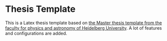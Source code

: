 # Thesis Template

This is a Latex thesis template based on [the Master thesis template from the
faculty for physics and astronomy of Heidelberg University](http://www.physik.uni-heidelberg.de/studium/master/vorlagen).
A lot of features and configurations are added.
